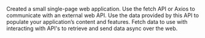 Created a small single-page web application. 
Use the fetch API or Axios to communicate with an external web API. Use the data provided by this API to populate your application’s content and features.
Fetch data to use with interacting with API's to retrieve and send data async over the web.
